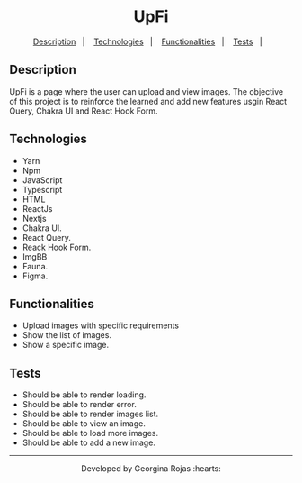 <h1 align="center" >UpFi</h1>

<p align="center">
  <a href="#-description">Description</a>&nbsp;&nbsp;&nbsp;|&nbsp;&nbsp;&nbsp;
  <a href="#-technologies">Technologies</a>&nbsp;&nbsp;&nbsp;|&nbsp;&nbsp;&nbsp;  
  <a href="#-functionalities">Functionalities</a>&nbsp;&nbsp;&nbsp;|&nbsp;&nbsp;&nbsp; 
  <a href="#-tests">Tests</a>&nbsp;&nbsp;&nbsp;|&nbsp;&nbsp;&nbsp; 

</p>


## Description
UpFi is a page where the user can upload and view images. The objective of this project is to reinforce the learned and add new features usgin React Query, Chakra UI and React Hook Form.

## Technologies
- Yarn
- Npm
- JavaScript
- Typescript
- HTML
- ReactJs
- Nextjs
- Chakra UI.
- React Query.
- Reack Hook Form.
- ImgBB
- Fauna.
- Figma.


## Functionalities
- Upload images with specific requirements
- Show the list of images.
- Show a specific image.

## Tests
- Should be able to render loading.
- Should be able to render error.
- Should be able to render images list.
- Should be able to view an image.
- Should be able to load more images.
- Should be able to add a new image.


---
<p align="center">Developed by Georgina Rojas :hearts:</p>


